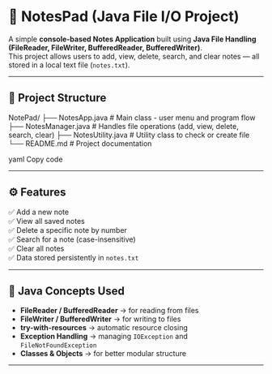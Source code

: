 # 📝 NotesPad (Java File I/O Project)

A simple **console-based Notes Application** built using **Java File Handling (FileReader, FileWriter, BufferedReader, BufferedWriter)**.  
This project allows users to add, view, delete, search, and clear notes — all stored in a local text file (`notes.txt`).

---

## 📂 Project Structure
NotePad/
├── NotesApp.java # Main class - user menu and program flow
├── NotesManager.java # Handles file operations (add, view, delete, search, clear)
├── NotesUtility.java # Utility class to check or create file
└── README.md # Project documentation

yaml
Copy code

---

## ⚙️ Features
✅ Add a new note  
✅ View all saved notes  
✅ Delete a specific note by number  
✅ Search for a note (case-insensitive)  
✅ Clear all notes  
✅ Data stored persistently in `notes.txt`

---

## 🧠 Java Concepts Used
- **FileReader / BufferedReader** → for reading from files  
- **FileWriter / BufferedWriter** → for writing to files  
- **try-with-resources** → automatic resource closing  
- **Exception Handling** → managing `IOException` and `FileNotFoundException`  
- **Classes & Objects** → for better modular structure  

---
